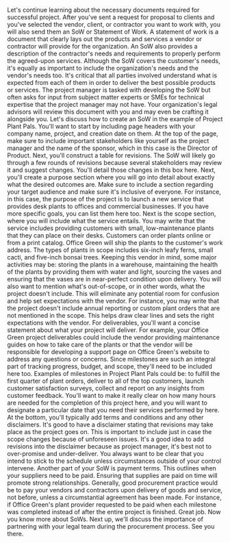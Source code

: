 Let's continue learning about the necessary documents required for successful
project. After you've sent a request for proposal to clients and you've selected
the vendor, client, or contractor you want to work with, you will also send them
an SoW or Statement of Work. A statement of work is a document that clearly lays
out the products and services a vendor or contractor will provide for the
organization. An SoW also provides a description of the contractor's needs and
requirements to properly perform the agreed-upon services. Although the SoW
covers the customer's needs, it's equally as important to include the
organization's needs and the vendor's needs too. It's critical that all parties
involved understand what is expected from each of them in order to deliver the
best possible products or services. The project manager is tasked with
developing the SoW but often asks for input from subject matter experts or SMEs
for technical expertise that the project manager may not have. Your
organization's legal advisors will review this document with you and may even be
crafting it alongside you. Let's discuss how to create an SoW in the example of
Project Plant Pals. You'll want to start by including page headers with your
company name, project, and creation date on them. At the top of the page, make
sure to include important stakeholders like yourself as the project manager and
the name of the sponsor, which in this case is the Director of Product. Next,
you'll construct a table for revisions. The SoW will likely go through a few
rounds of revisions because several stakeholders may review it and suggest
changes. You'll detail those changes in this box here. Next, you'll create a
purpose section where you will go into detail about exactly what the desired
outcomes are. Make sure to include a section regarding your target audience and
make sure it's inclusive of everyone. For instance, in this case, the purpose of
the project is to launch a new service that provides desk plants to offices and
commercial businesses. If you have more specific goals, you can list them here
too. Next is the scope section, where you will include what the service entails.
You may write that the service includes providing customers with small,
low-maintenance plants that they can place on their desks. Customers can order
plants online or from a print catalog. Office Green will ship the plants to the
customer's work address. The types of plants in scope includes six-inch leafy
ferns, small cacti, and five-inch bonsai trees. Keeping this vendor in mind,
some major activities may be: storing the plants in a warehouse, maintaining the
health of the plants by providing them with water and light, sourcing the vases
and ensuring that the vases are in near-perfect condition upon delivery. You
will also want to mention what's out-of-scope, or in other words, what the
project doesn't include. This will eliminate any potential room for confusion
and help set expectations with the vendor. For instance, you may write that the
project doesn't include annual reporting or custom plant orders that are not
mentioned in the scope. This helps draw clear lines and sets the right
expectations with the vendor. For deliverables, you'll want a concise statement
about what your project will deliver. For example, your Office Green project
deliverables could include the vendor providing maintenance guides on how to
take care of the plants or that the vendor will be responsible for developing a
support page on Office Green's website to address any questions or concerns.
Since milestones are such an integral part of tracking progress, budget, and
scope, they'll need to be included here too. Examples of milestones in Project
Plant Pals could be: to fulfill the first quarter of plant orders, deliver to
all of the top customers, launch customer satisfaction surveys, collect and
report on any insights from customer feedback. You'll want to make it really
clear on how many hours are needed for the completion of this project here, and
you will want to designate a particular date that you need their services
performed by here. At the bottom, you'll typically add terms and conditions and
any other disclaimers. It's good to have a disclaimer stating that revisions may
take place as the project goes on. This is important to include just in case the
scope changes because of unforeseen issues. It's a good idea to add revisions
into the disclaimer because as project manager, it's best not to over-promise
and under-deliver. You always want to be clear that you intend to stick to the
schedule unless circumstances outside of your control intervene. Another part of
your SoW is payment terms. This outlines when your suppliers need to be paid.
Ensuring that supplies are paid on time will promote strong relationships.
Generally, good procurement practice would be to pay your vendors and
contractors upon delivery of goods and service, not before, unless a
circumstantial agreement has been made. For instance, if Office Green's plant
provider requested to be paid when each milestone was completed instead of after
the entire project is finished. Great job. Now you know more about SoWs. Next
up, we'll discuss the importance of partnering with your legal team during the
procurement process. See you there.
